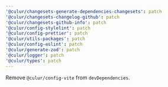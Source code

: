 ```yaml
---
'@culur/changesets-generate-dependencies-changesets': patch
'@culur/changesets-changelog-github': patch
'@culur/changesets-github-info': patch
'@culur/config-stylelint': patch
'@culur/config-prettier': patch
'@culur/utils-packages': patch
'@culur/config-eslint': patch
'@culur/generate-zod': patch
'@culur/logger': patch
'@culur/types': patch
---
```


Remove `@culur/config-vite` from `devDependencies`.
